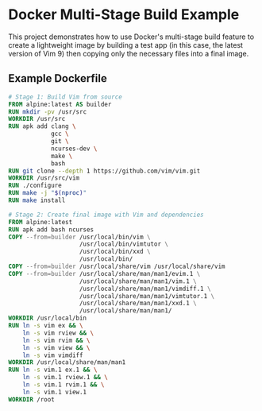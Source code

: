 # Docker Multi-Stage Build Example

This project demonstrates how to use Docker's multi-stage build feature to create a lightweight image by building a test app (in this case, the latest version of Vim 9) then copying only the necessary files into a final image.

## Example Dockerfile

```dockerfile
# Stage 1: Build Vim from source
FROM alpine:latest AS builder
RUN mkdir -pv /usr/src
WORKDIR /usr/src
RUN apk add clang \
            gcc \
            git \
            ncurses-dev \
            make \
            bash
RUN git clone --depth 1 https://github.com/vim/vim.git
WORKDIR /usr/src/vim
RUN ./configure
RUN make -j "$(nproc)"
RUN make install

# Stage 2: Create final image with Vim and dependencies
FROM alpine:latest
RUN apk add bash ncurses
COPY --from=builder /usr/local/bin/vim \
                    /usr/local/bin/vimtutor \
                    /usr/local/bin/xxd \
                    /usr/local/bin/
COPY --from=builder /usr/local/share/vim /usr/local/share/vim
COPY --from=builder /usr/local/share/man/man1/evim.1 \
                    /usr/local/share/man/man1/vim.1 \
                    /usr/local/share/man/man1/vimdiff.1 \
                    /usr/local/share/man/man1/vimtutor.1 \
                    /usr/local/share/man/man1/xxd.1 \
                    /usr/local/share/man/man1/
WORKDIR /usr/local/bin
RUN ln -s vim ex && \
    ln -s vim rview && \
    ln -s vim rvim && \
    ln -s vim view && \
    ln -s vim vimdiff
WORKDIR /usr/local/share/man/man1
RUN ln -s vim.1 ex.1 && \
    ln -s vim.1 rview.1 && \
    ln -s vim.1 rvim.1 && \
    ln -s vim.1 view.1
WORKDIR /root
```
